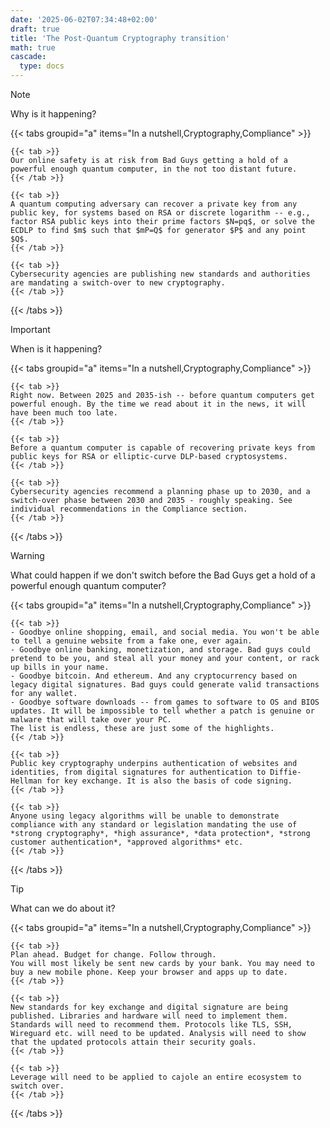 ```yaml
---
date: '2025-06-02T07:34:48+02:00'
draft: true
title: 'The Post-Quantum Cryptography transition'
math: true
cascade:
  type: docs
---
```



> [!NOTE]
> Why is it happening?

{{< tabs groupid="a" items="In a nutshell,Cryptography,Compliance" >}}

    {{< tab >}}
    Our online safety is at risk from Bad Guys getting a hold of a powerful enough quantum computer, in the not too distant future.
    {{< /tab >}}

    {{< tab >}}
    A quantum computing adversary can recover a private key from any public key, for systems based on RSA or discrete logarithm -- e.g., factor RSA public keys into their prime factors $N=pq$, or solve the ECDLP to find $m$ such that $mP=Q$ for generator $P$ and any point $Q$.
    {{< /tab >}}
    
    {{< tab >}}
    Cybersecurity agencies are publishing new standards and authorities are mandating a switch-over to new cryptography.
    {{< /tab >}}
    
{{< /tabs >}}

> [!IMPORTANT]
> When is it happening?

{{< tabs groupid="a" items="In a nutshell,Cryptography,Compliance" >}}

    {{< tab >}}
    Right now. Between 2025 and 2035-ish -- before quantum computers get powerful enough. By the time we read about it in the news, it will have been much too late.
    {{< /tab >}}

    {{< tab >}}
    Before a quantum computer is capable of recovering private keys from public keys for RSA or elliptic-curve DLP-based cryptosystems.
    {{< /tab >}}
    
    {{< tab >}}
    Cybersecurity agencies recommend a planning phase up to 2030, and a switch-over phase between 2030 and 2035 - roughly speaking. See individual recommendations in the Compliance section.
    {{< /tab >}}
    
{{< /tabs >}}

> [!WARNING]
> What could happen if we don't switch before the Bad Guys get a hold of a powerful enough quantum computer?

{{< tabs groupid="a" items="In a nutshell,Cryptography,Compliance" >}}

    {{< tab >}}
    - Goodbye online shopping, email, and social media. You won't be able to tell a genuine website from a fake one, ever again.
    - Goodbye online banking, monetization, and storage. Bad guys could pretend to be you, and steal all your money and your content, or rack up bills in your name.
    - Goodbye bitcoin. And ethereum. And any cryptocurrency based on legacy digital signatures. Bad guys could generate valid transactions for any wallet.
    - Goodbye software downloads -- from games to software to OS and BIOS updates. It will be impossible to tell whether a patch is genuine or malware that will take over your PC.
    The list is endless, these are just some of the highlights.
    {{< /tab >}}

    {{< tab >}}
    Public key cryptography underpins authentication of websites and identities, from digital signatures for authentication to Diffie-Hellman for key exchange. It is also the basis of code signing.
    {{< /tab >}}
    
    {{< tab >}}
    Anyone using legacy algorithms will be unable to demonstrate compliance with any standard or legislation mandating the use of *strong cryptography*, *high assurance*, *data protection*, *strong customer authentication*, *approved algorithms* etc.
    {{< /tab >}}
    
{{< /tabs >}}

> [!TIP]
> What can we do about it?

{{< tabs groupid="a" items="In a nutshell,Cryptography,Compliance" >}}

    {{< tab >}}
    Plan ahead. Budget for change. Follow through.
    You will most likely be sent new cards by your bank. You may need to buy a new mobile phone. Keep your browser and apps up to date.
    {{< /tab >}}

    {{< tab >}}
    New standards for key exchange and digital signature are being published. Libraries and hardware will need to implement them. Standards will need to recommend them. Protocols like TLS, SSH, Wireguard etc. will need to be updated. Analysis will need to show that the updated protocols attain their security goals.
    {{< /tab >}}
    
    {{< tab >}}
    Leverage will need to be applied to cajole an entire ecosystem to switch over.
    {{< /tab >}}
    
{{< /tabs >}}